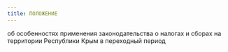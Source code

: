 ```yaml
---
title: ПОЛОЖЕНИЕ
---
```

об особенностях применения законодательства о налогах и сборах на территории Республики Крым в переходный период
